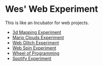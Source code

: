 # Wes' Web Experiment

This is like an Incubator for web projects.

<ul>
  <li><a href="3dmapping">3d Mapping Experiment</a></li>
  <li><a href="clouds">Mario Clouds Experiment</a></li>
  <li><a href="glitch">Web Glitch Experiment</a></li>
  <li><a href="spin">Web Spin Experiment</a></li>
  <li><a href="wheel-of-programming">Wheel of Programming</a></li>
  <li><a href="spotify">Spotify Experiment</a></li>
</ul>
